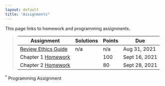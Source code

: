 ```yaml
---
layout: default
title: "Assignments"
---
```


This page links to homework and programming assignments.

> Assignment | Solutions | Points | Due
> ---------- | ---- | ------ | ---
> [Review Ethics Guide](assignment01.html) | n/a | n/a | Aug 31, 2021
> Chapter 1 [Homework](homework1.html) | | 100 | Sept 16, 2021
> Chapter 2 [Homework](homework2.html) | | 80 | Sept 28, 2021

<sup>*</sup> Programming Assignment
